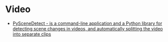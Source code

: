 # Video
- [PySceneDetect - is a command-line application and a Python library for detecting scene changes in videos, and automatically splitting the video into separate clips](https://pyscenedetect.readthedocs.io/en/latest/)
